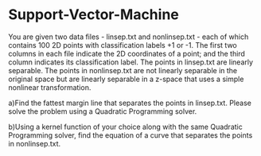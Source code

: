 # Support-Vector-Machine

You are given two data files - linsep.txt and nonlinsep.txt - each of which contains 100 2D points with
classification labels +1 or -1. The first two columns in each file indicate the 2D coordinates of a point;
and the third column indicates its classification label. The points in linsep.txt are linearly separable.
The points in nonlinsep.txt are not linearly separable in the original space but are linearly separable in
a z-space that uses a simple nonlinear transformation.

a)Find the fattest margin line that separates the points in linsep.txt. Please solve the
problem using a Quadratic Programming solver.

b)Using a kernel function of your choice along with the same Quadratic
Programming solver, find the equation of a curve that separates the points in nonlinsep.txt.
